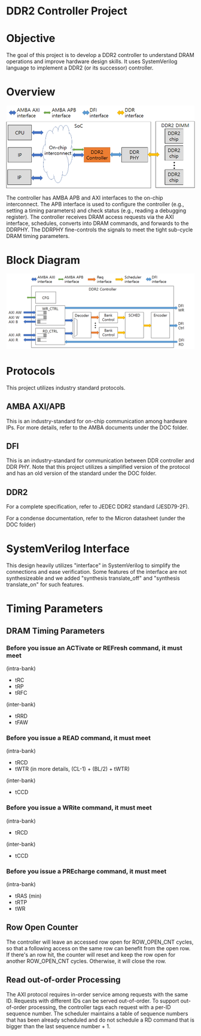 # DDR2 Controller Project


# Objective

The goal of this project is to develop a DDR2 controller to understand DRAM operations and improve hardware design skills.
It uses SystemVerilog language to implement a DDR2 (or its successor) controller.

# Overview
![An overview of the system](DOC/FIG/Overview.png)

The controller has AMBA APB and AXI interfaces to the on-chip interconnect.
The APB interface is used to configure the controller (e.g., setting a timing parameters) and check status (e.g., reading a debugging register).
The controller receives DRAM access requests via the AXI interface, schedules, converts into DRAM commands, and forwards to the DDRPHY.
The DDRPHY fine-controls the signals to meet the tight sub-cycle DRAM timing parameters.

# Block Diagram
![Block Diagram](DOC/FIG/Block_diagram.png)

# Protocols

This project utilizes industry standard protocols.

## AMBA AXI/APB
This is an industry-standard for on-chip communication among hardware IPs.
For more details, refer to the AMBA documents under the DOC folder.


## DFI
This is an industry-standard for communication between DDR controller and DDR PHY.
Note that this project utilizes a simplified version of the protocol and has an old version of the standard under the DOC folder.

## DDR2

For a complete specification, refer to JEDEC DDR2 standard (JESD79-2F).

For a condense documentation, refer to the Micron datasheet (under the DOC folder)


# SystemVerilog Interface

This design heavily utilizes "interface" in SystemVerilog to simplify the connections and ease verification.
Some features of the interface are not synthesizeable and we added "synthesis translate_off" and "synthesis translate_on" for such features.

# Timing Parameters

## DRAM Timing Parameters
### Before you issue an ACTivate or REFresh command, it must meet

(intra-bank)
- tRC
- tRP
- tRFC

(inter-bank)
- tRRD
- tFAW

### Before you issue a READ command, it must meet

(intra-bank)
- tRCD
- tWTR (in more details, (CL-1) + (BL/2) + tWTR)

(inter-bank)
- tCCD

### Before you issue a WRite command, it must meet

(intra-bank)
- tRCD

(inter-bank)
- tCCD

### Before you issue a PREcharge command, it must meet

(intra-bank)
- tRAS (min)
- tRTP
- tWR

## Row Open Counter
The controller will leave an accessed row open for ROW_OPEN_CNT cycles, so that a following access on the same row can benefit from the open row. If there's an row hit, the counter will reset and keep the row open for another ROW_OPEN_CNT cycles. Otherwise, it will close the row.

## Read out-of-order Processing
The AXI protocol requires in-order service among requests with the same ID. Requests with different IDs can be served out-of-order.
To support out-of-order processing, the controller tags each request with a per-ID sequence number. The scheduler maintains a table of sequence numbers that has been already scheduled and do not schedule a RD command that is bigger than the last sequence number + 1.
